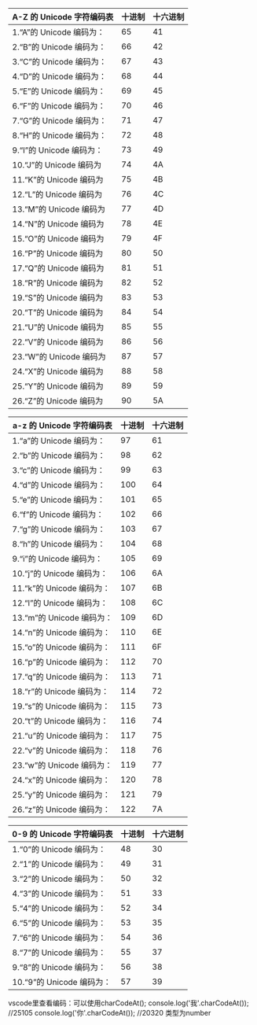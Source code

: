 | A-Z 的 Unicode 字符编码表 | 十进制 | 十六进制 |
| ------------------------- | ------ | -------- |
| 1.“A”的 Unicode 编码为：  | 65     | 41       |
| 2.“B”的 Unicode 编码为：  | 66     | 42       |
| 3.“C”的 Unicode 编码为：  | 67     | 43       |
| 4.“D”的 Unicode 编码为：  | 68     | 44       |
| 5.“E”的 Unicode 编码为：  | 69     | 45       |
| 6.“F”的 Unicode 编码为：  | 70     | 46       |
| 7.“G”的 Unicode 编码为：  | 71     | 47       |
| 8.“H”的 Unicode 编码为：  | 72     | 48       |
| 9.“I”的 Unicode 编码为：  | 73     | 49       |
| 10.“J”的 Unicode 编码为   | 74     |4A        |
| 11.“K”的 Unicode 编码为   | 75     |4B        |
| 12.“L”的 Unicode 编码为   | 76     |4C        |
| 13.“M”的 Unicode 编码为   | 77     |4D        |
| 14.“N”的 Unicode 编码为   | 78     |4E        |
| 15.“O”的 Unicode 编码为   | 79     |4F        |
| 16.“P”的 Unicode 编码为   | 80     |50        |
| 17.“Q”的 Unicode 编码为   | 81     |51        |
| 18.“R”的 Unicode 编码为   | 82     |52        |
| 19.“S”的 Unicode 编码为   | 83     |53        |
| 20.“T”的 Unicode 编码为   | 84     |54        |
| 21.“U”的 Unicode 编码为   | 85     |55        |
| 22.“V”的 Unicode 编码为   | 86     |56        |
| 23.“W”的 Unicode 编码为   | 87     |57        |
| 24.“X”的 Unicode 编码为   | 88     |58        |
| 25.“Y”的 Unicode 编码为   | 89     |59        |
| 26.“Z”的 Unicode 编码为   | 90     |5A        |

| a-z 的 Unicode 字符编码表 | 十进制 | 十六进制 |
| ------------------------- | ------ | -------- |
| 1.“a”的 Unicode 编码为：  | 97     | 61       |
| 2.“b”的 Unicode 编码为：  | 98     | 62       |
| 3.“c”的 Unicode 编码为：  | 99     | 63       |
| 4.“d”的 Unicode 编码为：  | 100    | 64       |
| 5.“e”的 Unicode 编码为：  | 101    | 65       |
| 6.“f”的 Unicode 编码为：  | 102    | 66       |
| 7.“g”的 Unicode 编码为：  | 103    | 67       |
| 8.“h”的 Unicode 编码为：  | 104    | 68       |
| 9.“i”的 Unicode 编码为：  | 105    | 69       |
| 10.“j”的 Unicode 编码为： | 106    | 6A       |
| 11.“k”的 Unicode 编码为： | 107    | 6B       |
| 12.“l”的 Unicode 编码为： | 108    | 6C       |
| 13.“m”的 Unicode 编码为： | 109    | 6D       |
| 14.“n”的 Unicode 编码为： | 110    | 6E       |
| 15.“o”的 Unicode 编码为： | 111    | 6F       |
| 16.“p”的 Unicode 编码为： | 112    | 70       |
| 17.“q”的 Unicode 编码为： | 113    | 71       |
| 18.“r”的 Unicode 编码为： | 114    | 72       |
| 19.“s”的 Unicode 编码为： | 115    | 73       |
| 20.“t”的 Unicode 编码为： | 116    | 74       |
| 21.“u”的 Unicode 编码为： | 117    | 75       |
| 22.“v”的 Unicode 编码为： | 118    | 76       |
| 23.“w”的 Unicode 编码为： | 119    | 77       |
| 24.“x”的 Unicode 编码为： | 120    | 78       |
| 25.“y”的 Unicode 编码为： | 121    | 79       |
| 26.“z”的 Unicode 编码为： | 122    | 7A       |


| 0-9 的 Unicode 字符编码表 | 十进制 | 十六进制 |
| ------------------------- | ------ | -------- |
| 1.“0”的 Unicode 编码为：  | 48     | 30       |
| 2.“1”的 Unicode 编码为：  | 49     | 31       |
| 3.“2”的 Unicode 编码为：  | 50     | 32       |
| 4.“3”的 Unicode 编码为：  | 51     | 33       |
| 5.“4”的 Unicode 编码为：  | 52     | 34       |
| 6.“5”的 Unicode 编码为：  | 53     | 35       |
| 7.“6”的 Unicode 编码为：  | 54     | 36       |
| 8.“7”的 Unicode 编码为：  | 55     | 37       |
| 9.“8”的 Unicode 编码为：  | 56     | 38       |
| 10.“9”的 Unicode 编码为： | 57     | 39       | 

vscode里查看编码：可以使用charCodeAt();
console.log('我'.charCodeAt()); //25105
console.log('你'.charCodeAt()); //20320
类型为number